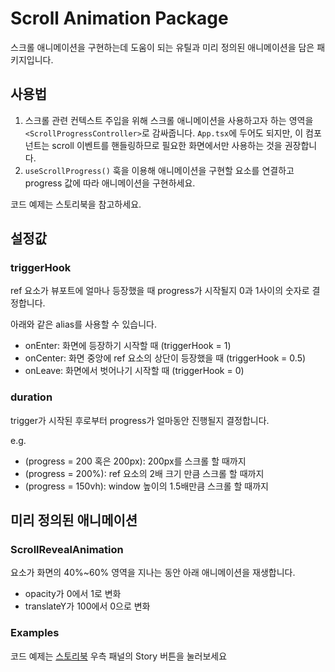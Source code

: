 # Scroll Animation Package

스크롤 애니메이션을 구현하는데 도움이 되는 유틸과 미리 정의된 애니메이션을 담은 패키지입니다.

## 사용법

1. 스크롤 관련 컨텍스트 주입을 위해 스크롤 애니메이션을 사용하고자 하는 영역을 `<ScrollProgressController>`로 감싸줍니다. `App.tsx`에 두어도 되지만, 이 컴포넌트는 scroll 이벤트를 핸들링하므로 필요한 화면에서만 사용하는 것을 권장합니다.
2. `useScrollProgress()` 훅을 이용해 애니메이션을 구현할 요소를 연결하고 progress 값에 따라 애니메이션을 구현하세요.

코드 예제는 스토리북을 참고하세요.

## 설정값

### triggerHook

ref 요소가 뷰포트에 얼마나 등장했을 때 progress가 시작될지 0과 1사이의 숫자로 결정합니다.

아래와 같은 alias를 사용할 수 있습니다.

- onEnter: 화면에 등장하기 시작할 때 (triggerHook = 1)
- onCenter: 화면 중앙에 ref 요소의 상단이 등장했을 때 (triggerHook = 0.5)
- onLeave: 화면에서 벗어나기 시작할 때 (triggerHook = 0)

### duration

trigger가 시작된 후로부터 progress가 얼마동안 진행될지 결정합니다.

e.g.

- (progress = 200 혹은 200px): 200px를 스크롤 할 때까지
- (progress = 200%): ref 요소의 2배 크기 만큼 스크롤 할 때까지
- (progress = 150vh): window 높이의 1.5배만큼 스크롤 할 때까지

## 미리 정의된 애니메이션

### ScrollRevealAnimation

요소가 화면의 40%~60% 영역을 지나는 동안 아래 애니메이션을 재생합니다.

- opacity가 0에서 1로 변화
- translateY가 100에서 0으로 변화

### Examples
코드 예제는 [스토리북](https://frontend-libraries.dev.toss.bz/storybook?path=/story/scrollanimation--trigger-hook) 우측 패널의 Story 버튼을 눌러보세요
